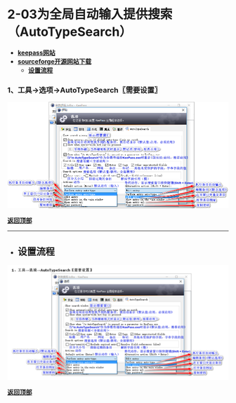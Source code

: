 # <a name="锚点0"></a>2-03为全局自动输入提供搜索（AutoTypeSearch）
- [**keepass网站**](https://keepass.info/plugins.html#atsearch)
- [**sourceforge开源网站下载**](https://sourceforge.net/projects/autotypesearch/files/)
	- <a href="#锚点1">**设置流程**</a>
### 1、工具→选项→AutoTypeSearch〖需要设置〗
<p><img src="/图片/2-03为全局自动输入提供搜索（AutoTypeSearch）/1、工具→选项→AutoTypeSearch〖需要设置〗.png" alt="/图片/2-03为全局自动输入提供搜索（AutoTypeSearch）/1、工具→选项→AutoTypeSearch〖需要设置〗.png"/></p>

<a name="锚点1"></a><a href="#锚点0">**返回顶部**</a>
______________________________________________________________________________
- ## 设置流程
<p><img src="/图片/2-03为全局自动输入提供搜索（AutoTypeSearch）/设置流程.png" alt="/图片/2-03为全局自动输入提供搜索（AutoTypeSearch）/设置流程.png"/></p>

<a href="#锚点0">**返回顶部**</a>
